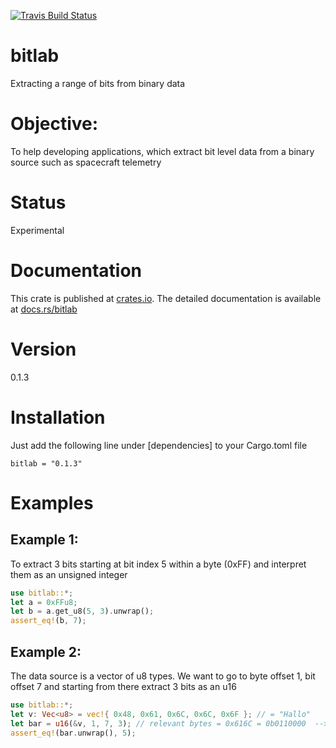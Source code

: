 [![Travis Build Status](https://api.travis-ci.org/kkayal/bitlab.svg?branch=master)](https://travis-ci.org/kkayal/bitlab)

# bitlab
Extracting a range of bits from binary data

# Objective:

To help developing applications, which extract bit level data from a binary source such as spacecraft telemetry

# Status

Experimental

# Documentation

This crate is published at [crates.io](https://crates.io/crates/bitlab). The detailed documentation is available at [docs.rs/bitlab](https://docs.rs/bitlab/)

# Version

0.1.3

# Installation

Just add the following line under [dependencies] to your Cargo.toml file

    bitlab = "0.1.3"

# Examples

## Example 1: 

To extract 3 bits starting at bit index 5 within a byte (0xFF) and interpret them as an unsigned integer

```rust
use bitlab::*;
let a = 0xFFu8;
let b = a.get_u8(5, 3).unwrap();
assert_eq!(b, 7);
```

## Example 2: 

The data source is a vector of u8 types. We want to go to byte offset 1, 
bit offset 7 and starting from there extract 3 bits as an u16

```rust
use bitlab::*;
let v: Vec<u8> = vec!{ 0x48, 0x61, 0x6C, 0x6C, 0x6F }; // = "Hallo"
let bar = u16(&v, 1, 7, 3); // relevant bytes = 0x616C = 0b0110000  --> 101 <-- 101100
assert_eq!(bar.unwrap(), 5);
```
